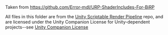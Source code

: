 Taken from https://github.com/Error-mdl/URP-ShaderIncludes-For-BiRP

All files in this folder are from the [Unity Scriptable Render Pipeline](https://github.com/Unity-Technologies/Graphics) repo, and are licensed under the Unity Companion License for Unity-dependent projects--see [Unity Companion License](https://unity.com/legal/licenses/unity-companion-license)